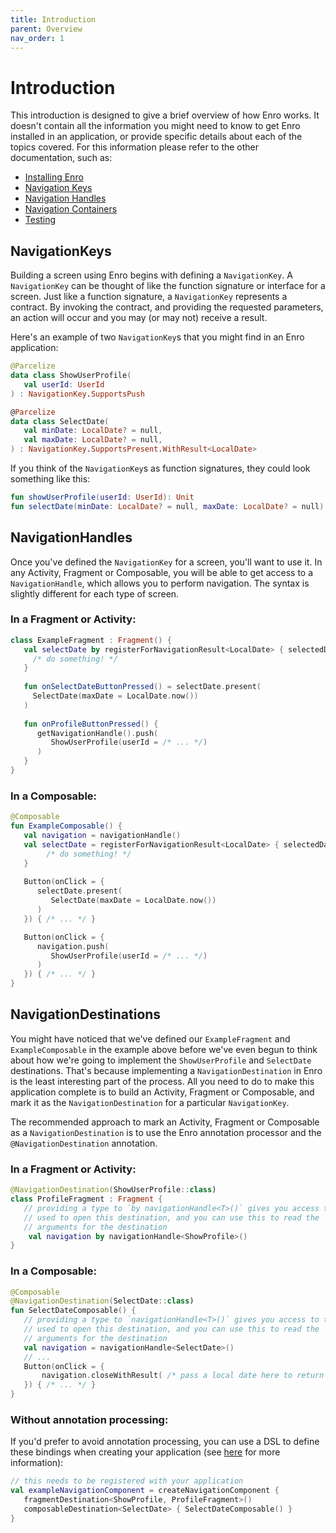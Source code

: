 ```yaml
---
title: Introduction
parent: Overview
nav_order: 1
---
```

# Introduction
This introduction is designed to give a brief overview of how Enro works. It doesn't contain all the information you might need to know to get Enro installed in an application, or provide specific details about each of the topics covered. For this information please refer to the other documentation, such as: 
* [Installing Enro](./installing-enro.md)
* [Navigation Keys](./navigation-keys.md)
* [Navigation Handles](./navigation-handles.md)
* [Navigation Containers](./navigation-containers.md)
* [Testing](./testing.md)

## NavigationKeys
Building a screen using Enro begins with defining a `NavigationKey`. A `NavigationKey` can be thought of like the function signature or interface for a screen. Just like a function signature, a `NavigationKey` represents a contract. By invoking the contract, and providing the requested parameters, an action will occur and you may (or may not) receive a result. 

Here's an example of two `NavigationKey`s that you might find in an Enro application:
```kotlin
@Parcelize
data class ShowUserProfile(
   val userId: UserId
) : NavigationKey.SupportsPush

@Parcelize
data class SelectDate(
   val minDate: LocalDate? = null,
   val maxDate: LocalDate? = null,
) : NavigationKey.SupportsPresent.WithResult<LocalDate>
```

If you think of the `NavigationKey`s as function signatures, they could look something like this:
```kotlin
fun showUserProfile(userId: UserId): Unit
fun selectDate(minDate: LocalDate? = null, maxDate: LocalDate? = null): LocalDate
```

## NavigationHandles
Once you've defined the `NavigationKey` for a screen, you'll want to use it. In any Activity, Fragment or Composable, you will be able to get access to a `NavigationHandle`, which allows you to perform navigation. The syntax is slightly different for each type of screen.

### In a Fragment or Activity:
```kotlin
class ExampleFragment : Fragment() {
   val selectDate by registerForNavigationResult<LocalDate> { selectedDate: LocalDate -> 
     /* do something! */ 
   }
   
   fun onSelectDateButtonPressed() = selectDate.present(
     SelectDate(maxDate = LocalDate.now())
   )
   
   fun onProfileButtonPressed() {
      getNavigationHandle().push(
         ShowUserProfile(userId = /* ... */)
      )
   }
}
```

### In a Composable: 
```kotlin
@Composable
fun ExampleComposable() {
   val navigation = navigationHandle()
   val selectDate = registerForNavigationResult<LocalDate> { selectedDate: LocalDate -> 
        /* do something! */ 
   }
   
   Button(onClick = {
      selectDate.present(
         SelectDate(maxDate = LocalDate.now())
      )
   }) { /* ... */ }

   Button(onClick = {
      navigation.push(
         ShowUserProfile(userId = /* ... */)
      )
   }) { /* ... */ }
}
```

## NavigationDestinations 
You might have noticed that we've defined our `ExampleFragment` and `ExampleComposable` in the example above before we've even begun to think about how we're going to implement the `ShowUserProfile` and `SelectDate` destinations. That's because implementing a `NavigationDestination` in Enro is the least interesting part of the process. All you need to do to make this application complete is to build an Activity, Fragment or Composable, and mark it as the `NavigationDestination` for a particular `NavigationKey`.

The recommended approach to mark an Activity, Fragment or Composable as a `NavigationDestination` is to use the Enro annotation processor and the `@NavigationDestination` annotation.

### In a Fragment or Activity:
```kotlin
@NavigationDestination(ShowUserProfile::class)
class ProfileFragment : Fragment {
   // providing a type to `by navigationHandle<T>()` gives you access to the NavigationKey 
   // used to open this destination, and you can use this to read the 
   // arguments for the destination
    val navigation by navigationHandle<ShowProfile>() 
}
```

### In a Composable:
```kotlin
@Composable
@NavigationDestination(SelectDate::class)
fun SelectDateComposable() { 
   // providing a type to `navigationHandle<T>()` gives you access to the NavigationKey 
   // used to open this destination, and you can use this to read the 
   // arguments for the destination
   val navigation = navigationHandle<SelectDate>()
   // ...
   Button(onClick = {
       navigation.closeWithResult( /* pass a local date here to return that as a result */ )
   }) { /* ... */ }
}
```

### Without annotation processing:
If you'd prefer to avoid annotation processing, you can use a DSL to define these bindings when creating your application (see [here]() for more information):
```kotlin
// this needs to be registered with your application
val exampleNavigationComponent = createNavigationComponent {
   fragmentDestination<ShowProfile, ProfileFragment>() 
   composableDestination<SelectDate> { SelectDateComposable() }
}
```